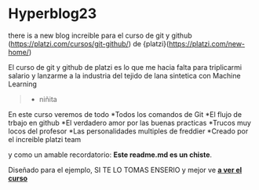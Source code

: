 # Hyperblog23
there is a new blog increible para el curso de git y github (https://platzi.com/cursos/git-github/) de {platzi}(https://platzi.com/new-home/)

El curso de git y github de platzi es lo que me hacia falta para triplicarmi salario y lanzarme a la industria del tejido de lana sintetica con Machine Learning
> - niñita

En este curso veremos de todo
*Todos los comandos de Git
*El flujo de trbajo en github
*El verdadero amor por las buenas practicas
*Trucos muy locos del profesor 
*Las personalidades multiples de freddier
*Creado por el increible platzi team

y como un amable recordatorio: **Este readme.md es un chiste**.

Diseñado para el ejemplo, SI TE LO TOMAS ENSERIO y mejor ve [**a ver el curso**](https://platzi.com/cursos/git-github/ "a ver el curso")